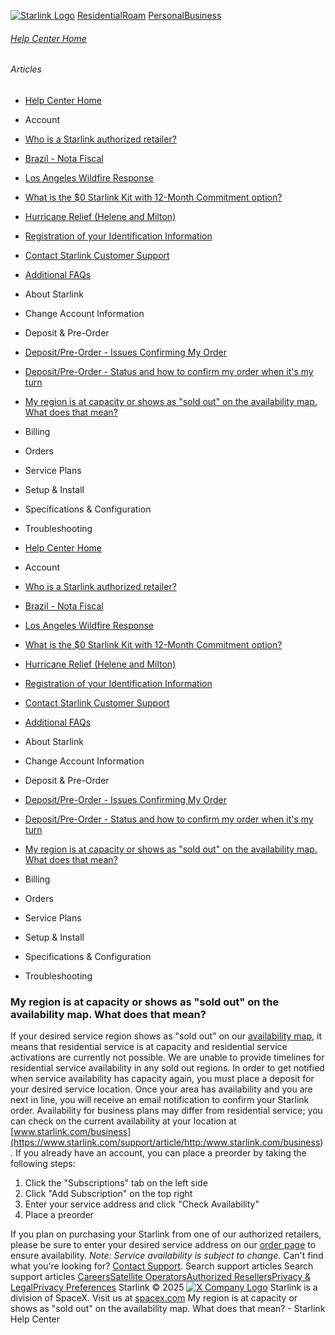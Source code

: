 [![Starlink Logo](https://www.starlink.com/_next/image?url=%2Fassets%2Fimages%2Flogo%2Flogo_white.png&w=3840&q=75)](https://www.starlink.com/support/article/<https:/www.starlink.com/>)
[Residential](https://www.starlink.com/support/article/<https:/www.starlink.com/residential>)[Roam](https://www.starlink.com/support/article/<https:/www.starlink.com/roam>)
[Personal](https://www.starlink.com/support/article/<https:/www.starlink.com/>)[Business](https://www.starlink.com/support/article/<https:/www.starlink.com/business>)
###### [Help Center Home](https://www.starlink.com/support/article/</support>)
###### Articles
  * [Help Center Home](https://www.starlink.com/support/article/</support>)
  * Account
  * [Who is a Starlink authorized retailer? ](https://www.starlink.com/support/article/</support/article/8a90222d-7c32-edd7-51f6-f696ece07105>)
  * [Brazil - Nota Fiscal](https://www.starlink.com/support/article/</support/article/0510d2b9-df68-9c24-f749-1e528ae6ca0e>)
  * [Los Angeles Wildfire Response](https://www.starlink.com/support/article/</support/article/6b54f490-bbb4-04ee-4ee7-3750d3d831fc>)
  * [What is the $0 Starlink Kit with 12-Month Commitment option?](https://www.starlink.com/support/article/</support/article/3a6a481b-f039-c82d-fa60-9a41fca1d1cb>)
  * [Hurricane Relief (Helene and Milton)](https://www.starlink.com/support/article/</support/article/58126733-e4d2-db62-b919-9da261a4e096>)
  * [Registration of your Identification Information](https://www.starlink.com/support/article/</support/article/6189953a-dd63-a4dc-611c-ee799fdff348>)
  * [Contact Starlink Customer Support](https://www.starlink.com/support/article/</support/article/bdb63773-e93b-74e8-8e12-2da2fb6d534e>)
  * [Additional FAQs](https://www.starlink.com/support/article/</support/article/1668200d-1ce5-196c-d4bb-a39be9b27dbc>)
  * About Starlink
  * Change Account Information
  * Deposit & Pre-Order
  * [Deposit/Pre-Order - Issues Confirming My Order](https://www.starlink.com/support/article/</support/article/a1d42ada-a016-0287-bef6-1bec8045b578>)
  * [Deposit/Pre-Order - Status and how to confirm my order when it's my turn](https://www.starlink.com/support/article/</support/article/3c662c5e-3048-6b19-5b65-4e1528844c30>)
  * [My region is at capacity or shows as "sold out" on the availability map. What does that mean?](https://www.starlink.com/support/article/</support/article/240ac933-68ce-00dd-d8ec-0d5bf5816f3d>)
  * Billing
  * Orders
  * Service Plans
  * Setup & Install
  * Specifications & Configuration
  * Troubleshooting


  * [Help Center Home](https://www.starlink.com/support/article/</support>)
  * Account
  * [Who is a Starlink authorized retailer? ](https://www.starlink.com/support/article/</support/article/8a90222d-7c32-edd7-51f6-f696ece07105>)
  * [Brazil - Nota Fiscal](https://www.starlink.com/support/article/</support/article/0510d2b9-df68-9c24-f749-1e528ae6ca0e>)
  * [Los Angeles Wildfire Response](https://www.starlink.com/support/article/</support/article/6b54f490-bbb4-04ee-4ee7-3750d3d831fc>)
  * [What is the $0 Starlink Kit with 12-Month Commitment option?](https://www.starlink.com/support/article/</support/article/3a6a481b-f039-c82d-fa60-9a41fca1d1cb>)
  * [Hurricane Relief (Helene and Milton)](https://www.starlink.com/support/article/</support/article/58126733-e4d2-db62-b919-9da261a4e096>)
  * [Registration of your Identification Information](https://www.starlink.com/support/article/</support/article/6189953a-dd63-a4dc-611c-ee799fdff348>)
  * [Contact Starlink Customer Support](https://www.starlink.com/support/article/</support/article/bdb63773-e93b-74e8-8e12-2da2fb6d534e>)
  * [Additional FAQs](https://www.starlink.com/support/article/</support/article/1668200d-1ce5-196c-d4bb-a39be9b27dbc>)
  * About Starlink
  * Change Account Information
  * Deposit & Pre-Order
  * [Deposit/Pre-Order - Issues Confirming My Order](https://www.starlink.com/support/article/</support/article/a1d42ada-a016-0287-bef6-1bec8045b578>)
  * [Deposit/Pre-Order - Status and how to confirm my order when it's my turn](https://www.starlink.com/support/article/</support/article/3c662c5e-3048-6b19-5b65-4e1528844c30>)
  * [My region is at capacity or shows as "sold out" on the availability map. What does that mean?](https://www.starlink.com/support/article/</support/article/240ac933-68ce-00dd-d8ec-0d5bf5816f3d>)
  * Billing
  * Orders
  * Service Plans
  * Setup & Install
  * Specifications & Configuration
  * Troubleshooting


### My region is at capacity or shows as "sold out" on the availability map. What does that mean?
If your desired service region shows as "sold out" on our [availability map](https://www.starlink.com/support/article/<https:/www.starlink.com/map>), it means that residential service is at capacity and residential service activations are currently not possible. We are unable to provide timelines for residential service availability in any sold out regions. In order to get notified when service availability has capacity again, you must place a deposit for your desired service location. Once your area has availability and you are next in line, you will receive an email notification to confirm your Starlink order. 
Availability for business plans may differ from residential service; you can check on the current availability at your location at [www.starlink.com/business](https://www.starlink.com/support/article/<http:/www.starlink.com/business>).
If you already have an account, you can place a preorder by taking the following steps: 
  1. Click the "Subscriptions" tab on the left side
  2. Click "Add Subscription" on the top right
  3. Enter your service address and click "Check Availability"
  4. Place a preorder


If you plan on purchasing your Starlink from one of our authorized retailers, please be sure to enter your desired service address on our [order page](https://www.starlink.com/support/article/<https:/www.starlink.com/>) to ensure availability.
_Note: Service availability is subject to change._
Can't find what you're looking for? [Contact Support](https://www.starlink.com/support/article/</support/tickets?sourceType=web_article_help_center&sourceValue=240ac933-68ce-00dd-d8ec-0d5bf5816f3d>).
Search support articles
Search support articles
[Careers](https://www.starlink.com/support/article/<https:/www.spacex.com/careers>)[Satellite Operators](https://www.starlink.com/support/article/<https:/starlink.com/satellite-operators>)[Authorized Resellers](https://www.starlink.com/support/article/<https:/starlink.com/resellers>)[Privacy & Legal](https://www.starlink.com/support/article/<https:/starlink.com/legal>)[Privacy Preferences](https://www.starlink.com/support/article/<>)
Starlink © 2025
[![X Company Logo](https://www.starlink.com/assets/images/icons/x-logo.svg)](https://www.starlink.com/support/article/<https:/twitter.com/Starlink>)
Starlink is a division of SpaceX. Visit us at [spacex.com](https://www.starlink.com/support/article/<https:/www.spacex.com/>)
My region is at capacity or shows as "sold out" on the availability map. What does that mean? - Starlink Help Center
